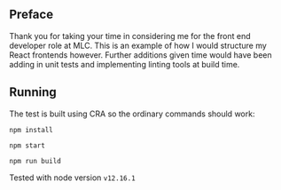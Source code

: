 ## Preface
Thank you for taking your time in considering me for the front end developer role at MLC. This is an example of how I would structure my React frontends however. Further additions given time would have been adding in unit tests and implementing linting tools at build time.

## Running
The test is built using CRA so the ordinary commands should work:

`npm install`

`npm start`

`npm run build`


Tested with node version `v12.16.1`